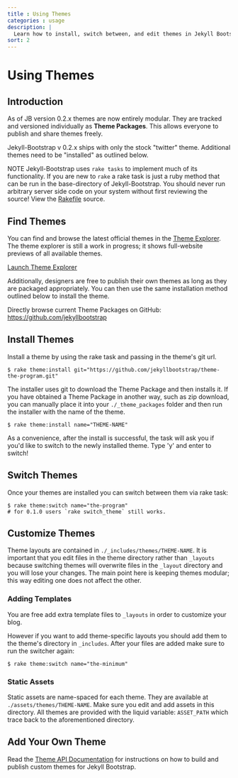 ```yaml
---
title : Using Themes
categories : usage
description: |
  Learn how to install, switch between, and edit themes in Jekyll Bootstrap.
sort: 2
---
```


# Using Themes

## Introduction

As of JB version 0.2.x themes are now entirely modular. They are tracked and versioned individually as **Theme Packages**.
This allows everyone to publish and share themes freely.

Jekyll-Bootstrap v 0.2.x ships with only the stock "twitter" theme.
Additional themes need to be "installed" as outlined below.

<span class="label warning">NOTE</span>
Jekyll-Bootstrap uses `rake tasks` to implement much of its functionality.
If you are new to `rake` a rake task is just a ruby method that can be run in the base-directory
of Jekyll-Bootstrap. You should never run arbitrary server side code on your system without first reviewing the source!
View the [Rakefile](https://github.com/plusjade/jekyll-bootstrap/blob/master/Rakefile) source.

## Find Themes

You can find and browse the latest official themes in the [Theme Explorer](http://themes.jekyllbootstrap.com).
The theme explorer is still a work in progress; it shows full-website previews of all available themes.

<div style="ext-align:right; margin-bottom:10px">
  <a href="http://themes.jekyllbootstrap.com" class="btn primary" style="">Launch Theme Explorer</a>
</div>

Additionally, designers are free to publish their own themes as long as they are packaged appropriately.
You can then use the same installation method outlined below to install the theme.

Directly browse current Theme Packages on GitHub: <https://github.com/jekyllbootstrap>

## Install Themes

Install a theme by using the rake task and passing in the theme's git url.


    $ rake theme:install git="https://github.com/jekyllbootstrap/theme-the-program.git"



The installer uses git to download the Theme Package and then installs it.
If you have obtained a Theme Package in another way, such as zip download, you can manually
place it into your `./_theme_packages` folder and then run the installer with the name of the theme.


    $ rake theme:install name="THEME-NAME"


As a convenience, after the install is successful, the task will ask you if you'd like to switch to the newly installed theme.
Type 'y' and enter to switch!

## Switch Themes

Once your themes are installed you can switch between them via rake task:


    $ rake theme:switch name="the-program"
    # for 0.1.0 users `rake switch_theme` still works.


## Customize Themes

Theme layouts are contained in `./_includes/themes/THEME-NAME`.
It is important that you edit files in the theme directory rather than `_layouts` 
because switching themes will overwrite files in the `_layout` directory and you will lose your changes.
The main point here is keeping themes modular; this way editing one does not affect the other.

### Adding Templates

You are free add extra template files to `_layouts` in order to customize your blog.

However if you want to add theme-specific layouts you should add them to the theme's directory in `_includes`.
After your files are added make sure to run the switcher again:


    $ rake theme:switch name="the-minimum"



### Static Assets

Static assets are name-spaced for each theme. They are available at `./assets/themes/THEME-NAME`.
Make sure you edit and add assets in this directory.
All themes are provided with the liquid variable: `ASSET_PATH` which trace back to the aforementioned directory.

## Add Your Own Theme

Read the [Theme API Documentation](/api/theme-api.html) for instructions on how to build and publish custom themes for Jekyll Bootstrap.

